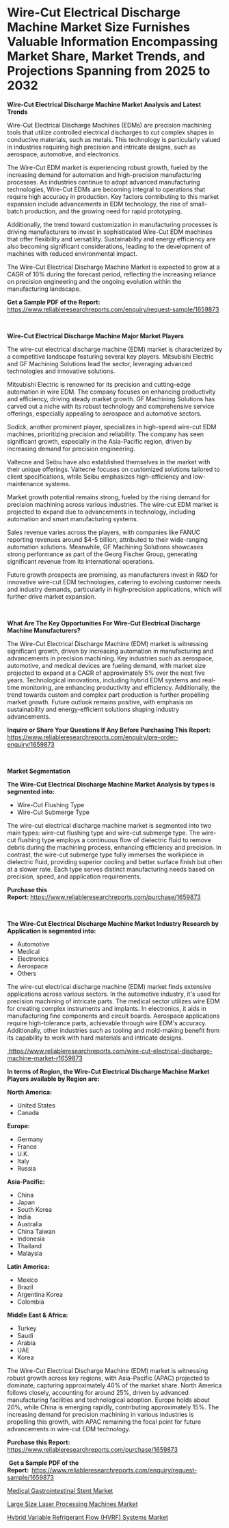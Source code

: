 <p><h1>Wire-Cut Electrical Discharge Machine Market Size Furnishes Valuable Information Encompassing Market Share, Market Trends, and Projections Spanning from 2025 to 2032</h1></p><p><strong>Wire-Cut Electrical Discharge Machine Market Analysis and Latest Trends</strong></p>
<p><p>Wire-Cut Electrical Discharge Machines (EDMs) are precision machining tools that utilize controlled electrical discharges to cut complex shapes in conductive materials, such as metals. This technology is particularly valued in industries requiring high precision and intricate designs, such as aerospace, automotive, and electronics.</p><p>The Wire-Cut EDM market is experiencing robust growth, fueled by the increasing demand for automation and high-precision manufacturing processes. As industries continue to adopt advanced manufacturing technologies, Wire-Cut EDMs are becoming integral to operations that require high accuracy in production. Key factors contributing to this market expansion include advancements in EDM technology, the rise of small-batch production, and the growing need for rapid prototyping.</p><p>Additionally, the trend toward customization in manufacturing processes is driving manufacturers to invest in sophisticated Wire-Cut EDM machines that offer flexibility and versatility. Sustainability and energy efficiency are also becoming significant considerations, leading to the development of machines with reduced environmental impact.</p><p>The Wire-Cut Electrical Discharge Machine Market is expected to grow at a CAGR of 10% during the forecast period, reflecting the increasing reliance on precision engineering and the ongoing evolution within the manufacturing landscape.</p></p>
<p><strong>Get a Sample PDF of the Report:&nbsp;</strong> <a href="https://www.reliableresearchreports.com/enquiry/request-sample/1659873?utm_campaign=40&utm_medium=2&utm_source=Github&utm_content=ia&utm_term=17012025&utm_id=wire-cut-electrical-discharge-machine">https://www.reliableresearchreports.com/enquiry/request-sample/1659873</a></p>
<p>&nbsp;</p>
<p><strong>Wire-Cut Electrical Discharge Machine Major Market Players</strong></p>
<p><p>The wire-cut electrical discharge machine (EDM) market is characterized by a competitive landscape featuring several key players. Mitsubishi Electric and GF Machining Solutions lead the sector, leveraging advanced technologies and innovative solutions. </p><p>Mitsubishi Electric is renowned for its precision and cutting-edge automation in wire EDM. The company focuses on enhancing productivity and efficiency, driving steady market growth. GF Machining Solutions has carved out a niche with its robust technology and comprehensive service offerings, especially appealing to aerospace and automotive sectors.</p><p>Sodick, another prominent player, specializes in high-speed wire-cut EDM machines, prioritizing precision and reliability. The company has seen significant growth, especially in the Asia-Pacific region, driven by increasing demand for precision engineering.</p><p>Valtecne and Seibu have also established themselves in the market with their unique offerings. Valtecne focuses on customized solutions tailored to client specifications, while Seibu emphasizes high-efficiency and low-maintenance systems.</p><p>Market growth potential remains strong, fueled by the rising demand for precision machining across various industries. The wire-cut EDM market is projected to expand due to advancements in technology, including automation and smart manufacturing systems.</p><p>Sales revenue varies across the players, with companies like FANUC reporting revenues around $4-5 billion, attributed to their wide-ranging automation solutions. Meanwhile, GF Machining Solutions showcases strong performance as part of the Georg Fischer Group, generating significant revenue from its international operations.</p><p>Future growth prospects are promising, as manufacturers invest in R&D for innovative wire-cut EDM technologies, catering to evolving customer needs and industry demands, particularly in high-precision applications, which will further drive market expansion.</p></p>
<p>&nbsp;</p>
<p><strong>What Are The Key Opportunities For Wire-Cut Electrical Discharge Machine Manufacturers?</strong></p>
<p><p>The Wire-Cut Electrical Discharge Machine (EDM) market is witnessing significant growth, driven by increasing automation in manufacturing and advancements in precision machining. Key industries such as aerospace, automotive, and medical devices are fueling demand, with market size projected to expand at a CAGR of approximately 5% over the next five years. Technological innovations, including hybrid EDM systems and real-time monitoring, are enhancing productivity and efficiency. Additionally, the trend towards custom and complex part production is further propelling market growth. Future outlook remains positive, with emphasis on sustainability and energy-efficient solutions shaping industry advancements.</p></p>
<p><strong>Inquire or Share Your Questions If Any Before Purchasing This Report:</strong> <a href="https://www.reliableresearchreports.com/enquiry/pre-order-enquiry/1659873?utm_campaign=40&utm_medium=2&utm_source=Github&utm_content=ia&utm_term=17012025&utm_id=wire-cut-electrical-discharge-machine">https://www.reliableresearchreports.com/enquiry/pre-order-enquiry/1659873</a></p>
<p>&nbsp;</p>
<p><strong>Market Segmentation</strong></p>
<p><strong>The Wire-Cut Electrical Discharge Machine Market Analysis by types is segmented into:</strong></p>
<p><ul><li>Wire-Cut Flushing Type</li><li>Wire-Cut Submerge Type</li></ul></p>
<p><p>The wire-cut electrical discharge machine market is segmented into two main types: wire-cut flushing type and wire-cut submerge type. The wire-cut flushing type employs a continuous flow of dielectric fluid to remove debris during the machining process, enhancing efficiency and precision. In contrast, the wire-cut submerge type fully immerses the workpiece in dielectric fluid, providing superior cooling and better surface finish but often at a slower rate. Each type serves distinct manufacturing needs based on precision, speed, and application requirements.</p></p>
<p><strong>Purchase this Report:&nbsp;</strong><a href="https://www.reliableresearchreports.com/purchase/1659873?utm_campaign=40&utm_medium=2&utm_source=Github&utm_content=ia&utm_term=17012025&utm_id=wire-cut-electrical-discharge-machine">https://www.reliableresearchreports.com/purchase/1659873</a></p>
<p>&nbsp;</p>
<p><strong>The Wire-Cut Electrical Discharge Machine Market Industry Research by Application is segmented into:</strong></p>
<p><ul><li>Automotive</li><li>Medical</li><li>Electronics</li><li>Aerospace</li><li>Others</li></ul></p>
<p><p>The wire-cut electrical discharge machine (EDM) market finds extensive applications across various sectors. In the automotive industry, it's used for precision machining of intricate parts. The medical sector utilizes wire EDM for creating complex instruments and implants. In electronics, it aids in manufacturing fine components and circuit boards. Aerospace applications require high-tolerance parts, achievable through wire EDM's accuracy. Additionally, other industries such as tooling and mold-making benefit from its capability to work with hard materials and intricate designs.</p></p>
<p><a href="https://www.reliableresearchreports.com/wire-cut-electrical-discharge-machine-market-r1659873?utm_campaign=40&utm_medium=2&utm_source=Github&utm_content=ia&utm_term=17012025&utm_id=wire-cut-electrical-discharge-machine">&nbsp;https://www.reliableresearchreports.com/wire-cut-electrical-discharge-machine-market-r1659873</a></p>
<p><strong>In terms of Region, the Wire-Cut Electrical Discharge Machine Market Players available by Region are:</strong></p>
<p>
    <p> <strong> North America: </strong>
        <ul>
            <li>United States</li>
            <li>Canada</li>
        </ul>
        </p> 
    <p> <strong> Europe: </strong>
        <ul>
            <li>Germany</li>
            <li>France</li>
            <li>U.K.</li>
            <li>Italy</li>
            <li>Russia</li>
        </ul>
        </p> 
    <p> <strong> Asia-Pacific: </strong>
        <ul>
            <li>China</li>
            <li>Japan</li>
            <li>South Korea</li>
            <li>India</li>
            <li>Australia</li>
            <li>China Taiwan</li>
            <li>Indonesia</li>
            <li>Thailand</li>
            <li>Malaysia</li>
        </ul>
        </p> 
    <p> <strong> Latin America: </strong>
        <ul>
            <li>Mexico</li>
            <li>Brazil</li>
            <li>Argentina Korea</li>
            <li>Colombia</li>
        </ul>
        </p> 
    <p> <strong> Middle East & Africa: </strong>
        <ul>
            <li>Turkey</li>
            <li>Saudi</li>
            <li>Arabia</li>
            <li>UAE</li>
            <li>Korea</li>
        </ul>
    </p>
    </p>
<p><p>The Wire-Cut Electrical Discharge Machine (EDM) market is witnessing robust growth across key regions, with Asia-Pacific (APAC) projected to dominate, capturing approximately 40% of the market share. North America follows closely, accounting for around 25%, driven by advanced manufacturing facilities and technological adoption. Europe holds about 20%, while China is emerging rapidly, contributing approximately 15%. The increasing demand for precision machining in various industries is propelling this growth, with APAC remaining the focal point for future advancements in wire-cut EDM technology.</p></p>
<p><strong>Purchase this Report: </strong><a href="https://www.reliableresearchreports.com/purchase/1659873?utm_campaign=40&utm_medium=2&utm_source=Github&utm_content=ia&utm_term=17012025&utm_id=wire-cut-electrical-discharge-machine">https://www.reliableresearchreports.com/purchase/1659873</a></p>
<p>&nbsp;<strong>Get a Sample PDF of the Report:&nbsp;&nbsp;</strong><a href="https://www.reliableresearchreports.com/enquiry/request-sample/1659873?utm_campaign=40&utm_medium=2&utm_source=Github&utm_content=ia&utm_term=17012025&utm_id=wire-cut-electrical-discharge-machine">https://www.reliableresearchreports.com/enquiry/request-sample/1659873</a></p>
<p><strong></strong></p>
<p><p><a href="https://github.com/tanekacalderon743/Market-Research-Report-List-1/blob/main/medical-gastrointestinal-stent-market.md?utm_campaign=40&utm_medium=2&utm_source=Github&utm_content=ia&utm_term=17012025&utm_id=wire-cut-electrical-discharge-machine">Medical Gastrointestinal Stent Market</a></p><p><a href="https://github.com/klaassenmackenzie6/Market-Research-Report-List-1/blob/main/large-size-laser-processing-machines-market.md?utm_campaign=40&utm_medium=2&utm_source=Github&utm_content=ia&utm_term=17012025&utm_id=wire-cut-electrical-discharge-machine">Large Size Laser Processing Machines Market</a></p><p><a href="https://github.com/lvaill871987/Market-Research-Report-List-1/blob/main/hybrid-variable-refrigerant-flow-hvrf-systems-market.md?utm_campaign=40&utm_medium=2&utm_source=Github&utm_content=ia&utm_term=17012025&utm_id=wire-cut-electrical-discharge-machine">Hybrid Variable Refrigerant Flow (HVRF) Systems Market</a></p></p>